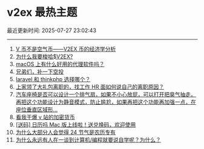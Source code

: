 # v2ex 最热主题

最近更新时间: 2025-07-27 23:02:43

--- 
1. [V 币不是空气币——V2EX 币的经济学分析](https://www.v2ex.com/t/1147929) 
2. [为什么我要梭哈$V2EX?](https://www.v2ex.com/t/1147939) 
3. [macOS 上有什么好用的代理软件吗？](https://www.v2ex.com/t/1147943) 
4. [兄弟们，补一下空投](https://www.v2ex.com/t/1147952) 
5. [laravel 和 thinkphp 选择哪个？](https://www.v2ex.com/t/1147927) 
6. [上家领了大礼包离职的，找工作 HR 面如何说自己的离职原因？](https://www.v2ex.com/t/1147936) 
7. [汽车座椅是否可以设计一个排气扇，如果不小心放屁，可以打开把臭气抽走。再把这个功能设计为静音模式，防止尴尬，如果再把这个功能再加强一点，在座位垂直区域形...](https://www.v2ex.com/t/1147940) 
8. [看我干爆 v 站的加密货币](https://www.v2ex.com/t/1147944) 
9. [[送码] 日历吗 Mac 版上线啦！送兑换码，欢迎使用](https://www.v2ex.com/t/1148006) 
10. [为什么大部分人会觉得 24 节气是农历专有](https://www.v2ex.com/t/1148014) 
11. [为什么永远有人在一谈到计算机/编程就要说自学呢？为什么？](https://www.v2ex.com/t/1148028) 
